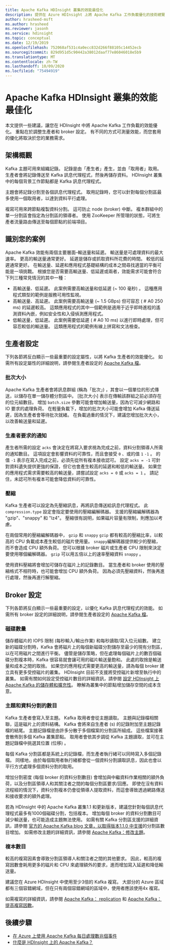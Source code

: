 ```yaml
---
title: Apache Kafka HDInsight 叢集的效能最佳化
description: 提供在 Azure HDInsight 上將 Apache Kafka 工作負載優化的技術總覽。
author: hrasheed-msft
ms.author: hrasheed
ms.reviewer: jasonh
ms.service: hdinsight
ms.topic: conceptual
ms.date: 12/19/2019
ms.openlocfilehash: 752068af531c4a0ecc832d266f88105c14452ecb
ms.sourcegitcommit: 829d951d5c90442a38012daaf77e86046018e5b9
ms.translationtype: MT
ms.contentlocale: zh-TW
ms.lasthandoff: 10/09/2020
ms.locfileid: "75494919"
---
```

# <a name="performance-optimization-for-apache-kafka-hdinsight-clusters"></a>Apache Kafka HDInsight 叢集的效能最佳化

本文提供一些建議，讓您在 HDInsight 中將 Apache Kafka 工作負載的效能優化。 重點在於調整生產者和 broker 設定。 有不同的方式可測量效能，而您套用的優化將取決於您的業務需求。

## <a name="architecture-overview"></a>架構概觀

Kafka 主題可用來組織記錄。 記錄是由「產生者」產生，並由「取用者」取用。 生產者會將記錄傳送至 Kafka 訊息代理程式，然後再儲存資料。 HDInsight 叢集中的每個背景工作節點都是 Kafka 訊息代理程式。

主題會將記錄分割至各個訊息代理程式。 取用記錄時，您可以針對每個分割區最多使用一個取用者，以達到資料平行處理。

複寫可用來跨節點複製資料分割。 這可防止 node (broker) 中斷。 複本群組中的單一分割區會指定為分割區的領導者。 使用 ZooKeeper 所管理的狀態，可將生產者流量路由傳送至每個節點的前端項目。

## <a name="identify-your-scenario"></a>識別您的案例

Apache Kafka 效能有兩個主要層面–輸送量和延遲。 輸送量是可處理資料的最大速率。 更高的輸送量通常更好。 延遲是儲存或抓取資料所花費的時間。 較低的延遲通常更好。 在輸送量、延遲和應用程式基礎結構的成本之間尋找適當的平衡可能是一項挑戰。 根據您是否需要高輸送量、低延遲或兩者，效能需求可能會符合下列三種常見情況的其中一種：

* 高輸送量、低延遲。 此案例需要高輸送量和低延遲 (~ 100 毫秒) 。 這種應用程式類型的範例是服務可用性監視。
* 高輸送量、高延遲。 此案例需要高輸送量 (~ 1.5 GBps) 但可容忍 ( # A0 250 ms) 的延遲較高。 這類應用程式的其中一個範例是適用于近乎即時進程的遙測資料內嵌，例如安全性和入侵偵測應用程式。
* 低輸送量，低延遲。 此案例需要低延遲 ( # A0 10 ms) 以進行即時處理，但可容忍較低的輸送量。 這類應用程式的範例有線上拼寫和文法檢查。

## <a name="producer-configurations"></a>生產者設定

下列各節將反白顯示一些最重要的設定屬性，以將 Kafka 生產者的效能優化。 如需所有設定屬性的詳細說明，請參閱生產者設定的 [Apache Kafka 檔](https://kafka.apache.org/documentation/#producerconfigs)。

### <a name="batch-size"></a>批次大小

Apache Kafka 生產者會將訊息群組 (稱為「批次」) ，其會以一個單位的形式傳送，以儲存在單一儲存體分割區中。 [批次大小] 表示在傳輸該群組之前必須存在的位元組數目。 增加 `batch.size` 參數可能會增加輸送量，因為它可減少網路和 IO 要求的處理負荷。 在輕量負載下，增加的批次大小可能會增加 Kafka 傳送延遲，因為生產者會等待批次就緒。 在負載過重的情況下，建議您增加批次大小，以改善輸送量和延遲。

### <a name="producer-required-acknowledgments"></a>生產者要求的通知

產生者所需的設定 `acks` 會決定在將寫入要求視為完成之前，資料分割領導人所需的通知數目。 這項設定會影響資料的可靠性，而且會接受 `0` 、或的值 `1` `-1` 。 的值 `-1` 表示在寫入完成之前，必須先從所有複本接收認可。 設定 `acks = -1` 可針對資料遺失提供更強的保證，但它也會產生較高的延遲和較低的輸送量。 如果您的應用程式需求需要較高的輸送量，請嘗試設定 `acks = 0` 或 `acks = 1` 。 請記住，未認可所有複本可能會降低資料的可靠性。

### <a name="compression"></a>壓縮

Kafka 生產者可以設定為先壓縮訊息，再將訊息傳送給訊息代理程式。 此 `compression.type` 設定會指定要使用的壓縮編解碼器。 支援的壓縮編解碼器為 "gzip"、"snappy" 和 "lz4"。 壓縮很有説明，如果磁片容量有限制，則應加以考慮。

在兩個常用的壓縮編解碼器中， `gzip` 和 `snappy` `gzip` 都有較高的壓縮比率，以較高的 CPU 負載成本產生較低的磁片使用量。 `snappy`編解碼器提供較少的壓縮，而不會造成 CPU 額外負荷。 您可以根據 broker 磁片或生產者 CPU 限制來決定要使用哪個編解碼器。 `gzip` 可以用五倍以上的速率壓縮資料 `snappy` 。

使用資料壓縮將會增加可儲存在磁片上的記錄數目。 當生產者和 broker 使用的壓縮格式不相符時，也可能會增加 CPU 額外負荷。 因為必須先壓縮資料，然後再進行處理，然後再進行解壓縮。

## <a name="broker-settings"></a>Broker 設定

下列各節將反白顯示一些最重要的設定，以優化 Kafka 訊息代理程式的效能。 如需所有 broker 設定的詳細說明，請參閱生產者設定的 [Apache Kafka 檔](https://kafka.apache.org/documentation/#producerconfigs)。

### <a name="number-of-disks"></a>磁碟數量

儲存體磁片的 IOPS 限制 (每秒輸入/輸出作業) 和每秒讀取/寫入位元組數。 建立新的磁碟分割時，Kafka 會將磁片上的每個新磁碟分割儲存至最少的現有分割區，以在可用磁片之間進行平衡。 儘管是儲存策略，但在處理每個磁片上的數百個磁碟分割複本時，Kafka 很容易就會讓可用的磁片輸送量飽和。 此處的取捨是輸送量和成本之間的取捨。 如果您的應用程式需要更高的輸送量，請為每個 broker 建立具有更多受控磁片的叢集。 HDInsight 目前不支援將受控磁片新增至執行中的叢集。 如需有關如何設定受控磁片數目的詳細資訊，請參閱 [設定 HDInsight 上 Apache Kafka 的儲存體和擴充性](apache-kafka-scalability.md)。 瞭解為叢集中的節點增加儲存空間的成本含意。

### <a name="number-of-topics-and-partitions"></a>主題和資料分割的數目

Kafka 生產者會寫入至主題。 Kafka 取用者會從主題讀取。 主題與記錄檔相關聯，這是磁片上的資料結構。 Kafka 會將來自生產者 (s) 的記錄附加至主題記錄檔的結尾。 主題記錄檔是由許多分散于多個檔案的分割區所組成。 這些檔案接著會散佈到多個 Kafka 叢集節點。 取用者會依其步調從 Kafka 主題讀取，並可在主題記錄檔中挑選其位置 (位移) 。

每個 Kafka 分割區都是系統上的記錄檔，而生產者執行緒可以同時寫入多個記錄檔。 同樣地，由於每個取用者執行緒都會從一個資料分割讀取訊息，因此也會以平行方式處理多個資料分割的取用。

增加分割密度 (每個 broker 的資料分割數目) 會增加與中繼資料作業相關的額外負荷，以及分割區領導人和其關注者之間的每個分割區要求/回應。 即使在沒有資料流程經的情況下，資料分割複本仍會從領導人提取資料，而這會導致透過網路傳送和接收要求的額外處理。

若為 HDInsight 中的 Apache Kafka 叢集1.1 和更新版本，建議您針對每個訊息代理程式最多有1000個磁碟分割，包括複本。 增加每個 broker 的資料分割數目可減少輸送量，也可能造成主題無法使用。 如需有關 Kafka 分割區支援的詳細資訊，請參閱 [官方的 Apache Kafka blog 文章，以取得版本1.1.0 中支援](https://blogs.apache.org/kafka/entry/apache-kafka-supports-more-partitions)的分割區數目增加。 如需修改主題的詳細資訊，請參閱 [Apache Kafka：修改主題](https://kafka.apache.org/documentation/#basic_ops_modify_topic)。

### <a name="number-of-replicas"></a>複本數目

較高的複寫因素會導致分割區領導人和關注者之間的其他要求。 因此，較高的複寫因數會耗用更多的磁片和 CPU 來處理額外的要求，進而增加寫入延遲和降低輸送量。

建議您在 Azure HDInsight 中使用至少3倍的 Kafka 複寫。 大部分的 Azure 區域都有三個容錯網域，但在只有兩個容錯網域的區域中，使用者應該使用4x 複寫。

如需複寫的詳細資訊，請參閱 [Apache Kafka： replication](https://kafka.apache.org/documentation/#replication) 和 [Apache Kafka：提高複寫因數](https://kafka.apache.org/documentation/#basic_ops_increase_replication_factor)。

## <a name="next-steps"></a>後續步驟

* [在 Azure 上使用 Apache Kafka 每日處理數兆個事件](https://azure.microsoft.com/blog/processing-trillions-of-events-per-day-with-apache-kafka-on-azure/)
* [什麼是 HDInsight 上的 Apache Kafka？](apache-kafka-introduction.md)
